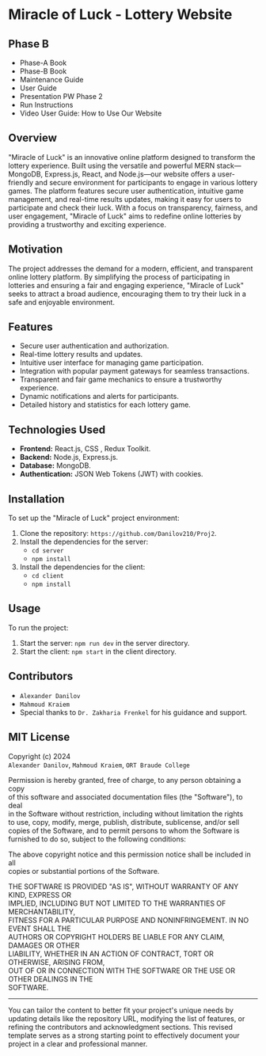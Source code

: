 # Miracle of Luck - Lottery Website

## Phase B
- Phase-A Book
- Phase-B Book
- Maintenance Guide
- User Guide
- Presentation PW Phase 2
- Run Instructions
- Video User Guide: How to Use Our Website

## Overview

"Miracle of Luck" is an innovative online platform designed to transform the lottery experience. Built using the versatile and powerful MERN stack—MongoDB, Express.js, React, and Node.js—our website offers a user-friendly and secure environment for participants to engage in various lottery games. The platform features secure user authentication, intuitive game management, and real-time results updates, making it easy for users to participate and check their luck. With a focus on transparency, fairness, and user engagement, "Miracle of Luck" aims to redefine online lotteries by providing a trustworthy and exciting experience.

## Motivation

The project addresses the demand for a modern, efficient, and transparent online lottery platform. By simplifying the process of participating in lotteries and ensuring a fair and engaging experience, "Miracle of Luck" seeks to attract a broad audience, encouraging them to try their luck in a safe and enjoyable environment.

## Features

- Secure user authentication and authorization.
- Real-time lottery results and updates.
- Intuitive user interface for managing game participation.
- Integration with popular payment gateways for seamless transactions.
- Transparent and fair game mechanics to ensure a trustworthy experience.
- Dynamic notifications and alerts for participants.
- Detailed history and statistics for each lottery game.

## Technologies Used

- **Frontend:** React.js, CSS , Redux Toolkit.
- **Backend:** Node.js, Express.js.
- **Database:** MongoDB.
- **Authentication:** JSON Web Tokens (JWT) with cookies.

## Installation

To set up the "Miracle of Luck" project environment:

1. Clone the repository: `https://github.com/Danilov210/Proj2`.
2. Install the dependencies for the server:
   - `cd server`
   - `npm install`
3. Install the dependencies for the client:
   - `cd client`
   - `npm install`

## Usage

To run the project:

1. Start the server: `npm run dev` in the server directory.
2. Start the client: `npm start` in the client directory.

## Contributors
- `Alexander Danilov`
- `Mahmoud Kraiem`
- Special thanks to `Dr. Zakharia Frenkel` for his guidance and support.

## MIT License

Copyright (c) 2024  
`Alexander Danilov`, `Mahmoud Kraiem`, `ORT Braude College`

Permission is hereby granted, free of charge, to any person obtaining a copy  
of this software and associated documentation files (the "Software"), to deal  
in the Software without restriction, including without limitation the rights  
to use, copy, modify, merge, publish, distribute, sublicense, and/or sell  
copies of the Software, and to permit persons to whom the Software is  
furnished to do so, subject to the following conditions:

The above copyright notice and this permission notice shall be included in all  
copies or substantial portions of the Software.

THE SOFTWARE IS PROVIDED "AS IS", WITHOUT WARRANTY OF ANY KIND, EXPRESS OR  
IMPLIED, INCLUDING BUT NOT LIMITED TO THE WARRANTIES OF MERCHANTABILITY,  
FITNESS FOR A PARTICULAR PURPOSE AND NONINFRINGEMENT. IN NO EVENT SHALL THE  
AUTHORS OR COPYRIGHT HOLDERS BE LIABLE FOR ANY CLAIM, DAMAGES OR OTHER  
LIABILITY, WHETHER IN AN ACTION OF CONTRACT, TORT OR OTHERWISE, ARISING FROM,  
OUT OF OR IN CONNECTION WITH THE SOFTWARE OR THE USE OR OTHER DEALINGS IN THE  
SOFTWARE.


---

You can tailor the content to better fit your project's unique needs by updating details like the repository URL, modifying the list of features, or refining the contributors and acknowledgment sections. This revised template serves as a strong starting point to effectively document your project in a clear and professional manner.

